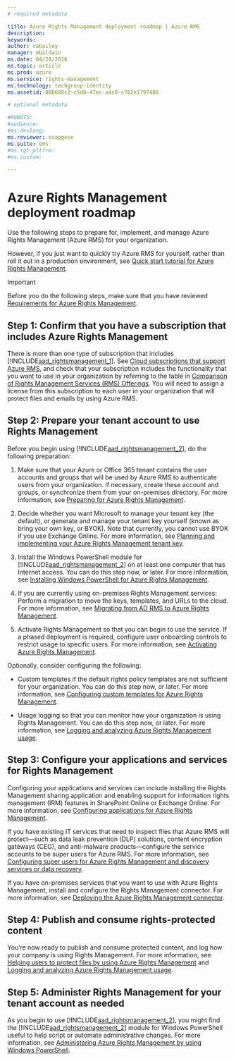 ```yaml
---
# required metadata

title: Azure Rights Management deployment roadmap | Azure RMS
description:
keywords:
author: cabailey
manager: mbaldwin
ms.date: 04/28/2016
ms.topic: article
ms.prod: azure
ms.service: rights-management
ms.technology: techgroup-identity
ms.assetid: 086600c2-c5d8-47ec-a4c0-c782e1797486

# optional metadata

#ROBOTS:
#audience:
#ms.devlang:
ms.reviewer: esaggese
ms.suite: ems
#ms.tgt_pltfrm:
#ms.custom:

---
```


# Azure Rights Management deployment roadmap
Use the following steps to prepare for, implement, and manage Azure Rights Management (Azure RMS) for your organization.

However, if you just want to quickly try Azure RMS for yourself, rather than roll it out in a production environment, see [Quick start tutorial for Azure Rights Management](../get-started/quick-start-tutorial-for-azure-rights-management.md).

> [!IMPORTANT]
> Before you do the following steps, make sure that you have reviewed [Requirements for Azure Rights Management](../get-started/requirements-for-azure-rights-management.md).

## Step 1: Confirm that you have a subscription that includes Azure Rights Management
There is more than one type of subscription that includes [!INCLUDE[aad_rightsmanagement_1](../includes/aad_rightsmanagement_1_md.md)]. See [Cloud subscriptions that support Azure RMS](../get-started/rms-requirements-cloud-subscriptions.md), and check that your subscription includes the functionality that you want to use in your organization by referring to the table in [Comparison of Rights Management Services (RMS) Offerings](https://technet.microsoft.com/dn858608). You will need to assign a license from this subscription to each user in your organization that will protect files and emails by using Azure RMS.

## Step 2: Prepare your tenant account to use Rights Management
Before you begin using [!INCLUDE[aad_rightsmanagement_2](../includes/aad_rightsmanagement_2_md.md)], do the following preparation:

1.  Make sure that your Azure or Office 365 tenant contains the user accounts and groups that will be used by Azure RMS to authenticate users from your organization. If necessary, create these account and groups, or synchronize them from your on-premises directory. For more information, see [Preparing for Azure Rights Management](preparing-for-azure-rights-management.md).

2.  Decide whether you want Microsoft to manage your tenant key (the default), or generate and manage your tenant key yourself (known as bring your own key, or BYOK). Note that currently, you cannot use BYOK if you use Exchange Online. For more information, see [Planning and implementing your Azure Rights Management tenant key](planning-and-implementing-your-azure-rights-management-tenant-key.md).

3.  Install the Windows PowerShell module for [!INCLUDE[aad_rightsmanagement_2](../includes/aad_rightsmanagement_2_md.md)] on at least one computer that has Internet access. You can do this step now, or later. For more information, see [Installing Windows PowerShell for Azure Rights Management](../deploy-use/installing-windows-powershell-for-azure-rights-management.md).

4.  If you are currently using on-premises Rights Management services: Perform a migration to move the keys, templates, and URLs to the cloud. For more information, see [Migrating from AD RMS to Azure Rights Management](migrating-from-ad-rms-to-azure-rights-management.md).

5.  Activate Rights Management so that you can begin to use the service. If a phased deployment is required, configure user onboarding controls to restrict usage to specific users. For more information, see [Activating Azure Rights Management](../deploy-use/activating-azure-rights-management.md).

Optionally, consider configuring the following:

-   Custom templates if the default rights policy templates are not sufficient for your organization. You can do this step now, or later. For more information, see [Configuring custom templates for Azure Rights Management](../deploy-use/configuring-custom-templates-for-azure-rights-management.md).

-   Usage logging so that you can monitor how your organization is using Rights Management. You can do this step now, or later. For more information, see [Logging and analyzing Azure Rights Management usage](../deploy-use/logging-and-analyzing-azure-rights-management-usage.md).

## Step 3: Configure your applications and services for Rights Management
Configuring your applications and services can include installing the Rights Management sharing application and enabling support for information rights management (IRM) features in SharePoint Online or Exchange Online. For more information, see [Configuring applications for Azure Rights Management](../deploy-use/configuring-applications-for-azure-rights-management.md).

If you have existing IT services that need to inspect files that Azure RMS will protect—such as data leak prevention (DLP) solutions, content encryption gateways (CEG), and anti-malware products—configure the service accounts to be super users for Azure RMS. For more information, see [Configuring super users for Azure Rights Management and discovery services or data recovery](../deploy-use/configuring-super-users-for-azure-rights-management-and-discovery-services-or-data-recovery.md).

If you have on-premises services that you want to use with Azure Rights Management, install and configure the Rights Management connector. For more information, see [Deploying the Azure Rights Management connector](../deploy-use/deploying-the-azure-rights-management-connector.md).

## Step 4: Publish and consume rights-protected content
You’re now ready to publish and consume protected content, and log how your company is using Rights Management. For more information, see [Helping users to protect files by using Azure Rights Management](../deploy-use/helping-users-to-protect-files-by-using-azure-rights-management.md) and [Logging and analyzing Azure Rights Management usage](../deploy-use/logging-and-analyzing-azure-rights-management-usage.md).

## Step 5: Administer Rights Management for your tenant account as needed
As you begin to use [!INCLUDE[aad_rightsmanagement_2](../includes/aad_rightsmanagement_2_md.md)], you might find the [!INCLUDE[aad_rightsmanagement_2](../includes/aad_rightsmanagement_2_md.md)] module for Windows PowerShell useful to help script or automate administrative changes. For more information, see [Administering Azure Rights Management by using Windows PowerShell](../deploy-use/administering-azure-rights-management-with-powershell.md).


